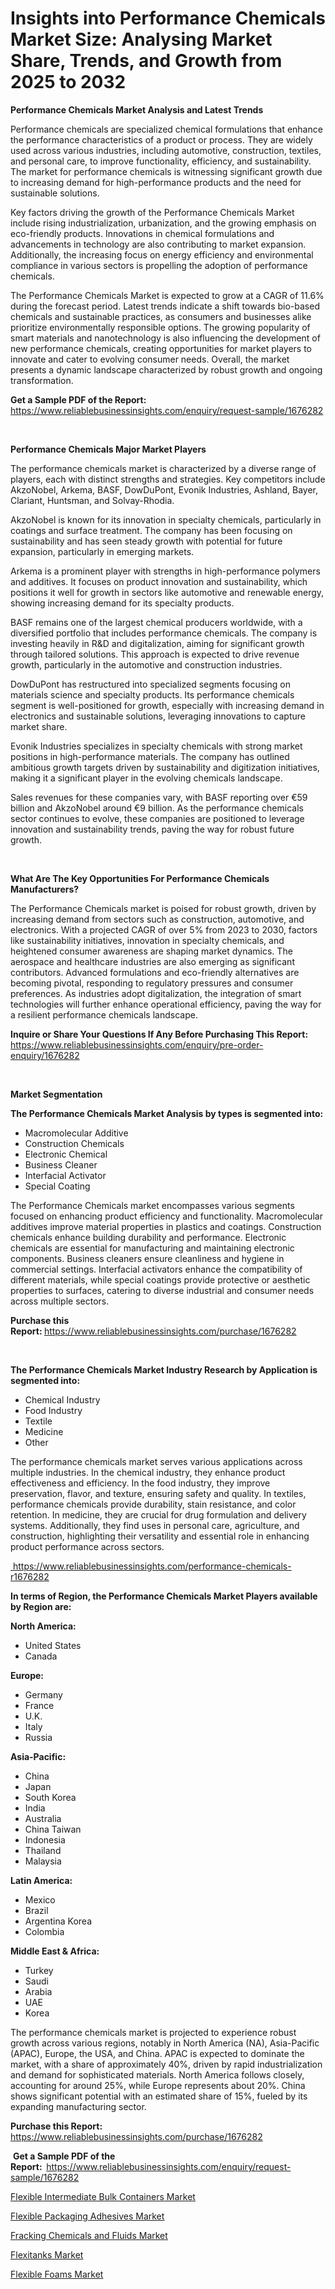 <p><h1>Insights into Performance Chemicals Market Size: Analysing Market Share, Trends, and Growth from 2025 to 2032</h1></p><p><strong>Performance Chemicals Market Analysis and Latest Trends</strong></p>
<p><p>Performance chemicals are specialized chemical formulations that enhance the performance characteristics of a product or process. They are widely used across various industries, including automotive, construction, textiles, and personal care, to improve functionality, efficiency, and sustainability. The market for performance chemicals is witnessing significant growth due to increasing demand for high-performance products and the need for sustainable solutions.</p><p>Key factors driving the growth of the Performance Chemicals Market include rising industrialization, urbanization, and the growing emphasis on eco-friendly products. Innovations in chemical formulations and advancements in technology are also contributing to market expansion. Additionally, the increasing focus on energy efficiency and environmental compliance in various sectors is propelling the adoption of performance chemicals.</p><p>The Performance Chemicals Market is expected to grow at a CAGR of 11.6% during the forecast period. Latest trends indicate a shift towards bio-based chemicals and sustainable practices, as consumers and businesses alike prioritize environmentally responsible options. The growing popularity of smart materials and nanotechnology is also influencing the development of new performance chemicals, creating opportunities for market players to innovate and cater to evolving consumer needs. Overall, the market presents a dynamic landscape characterized by robust growth and ongoing transformation.</p></p>
<p><strong>Get a Sample PDF of the Report:&nbsp;</strong> <a href="https://www.reliablebusinessinsights.com/enquiry/request-sample/1676282?utm_campaign=1121&utm_medium=2&utm_source=Github&utm_content=ia&utm_term=30012025&utm_id=performance-chemicals">https://www.reliablebusinessinsights.com/enquiry/request-sample/1676282</a></p>
<p>&nbsp;</p>
<p><strong>Performance Chemicals Major Market Players</strong></p>
<p><p>The performance chemicals market is characterized by a diverse range of players, each with distinct strengths and strategies. Key competitors include AkzoNobel, Arkema, BASF, DowDuPont, Evonik Industries, Ashland, Bayer, Clariant, Huntsman, and Solvay-Rhodia.</p><p>AkzoNobel is known for its innovation in specialty chemicals, particularly in coatings and surface treatment. The company has been focusing on sustainability and has seen steady growth with potential for future expansion, particularly in emerging markets.</p><p>Arkema is a prominent player with strengths in high-performance polymers and additives. It focuses on product innovation and sustainability, which positions it well for growth in sectors like automotive and renewable energy, showing increasing demand for its specialty products.</p><p>BASF remains one of the largest chemical producers worldwide, with a diversified portfolio that includes performance chemicals. The company is investing heavily in R&D and digitalization, aiming for significant growth through tailored solutions. This approach is expected to drive revenue growth, particularly in the automotive and construction industries.</p><p>DowDuPont has restructured into specialized segments focusing on materials science and specialty products. Its performance chemicals segment is well-positioned for growth, especially with increasing demand in electronics and sustainable solutions, leveraging innovations to capture market share.</p><p>Evonik Industries specializes in specialty chemicals with strong market positions in high-performance materials. The company has outlined ambitious growth targets driven by sustainability and digitization initiatives, making it a significant player in the evolving chemicals landscape.</p><p>Sales revenues for these companies vary, with BASF reporting over €59 billion and AkzoNobel around €9 billion. As the performance chemicals sector continues to evolve, these companies are positioned to leverage innovation and sustainability trends, paving the way for robust future growth.</p></p>
<p>&nbsp;</p>
<p><strong>What Are The Key Opportunities For Performance Chemicals Manufacturers?</strong></p>
<p><p>The Performance Chemicals market is poised for robust growth, driven by increasing demand from sectors such as construction, automotive, and electronics. With a projected CAGR of over 5% from 2023 to 2030, factors like sustainability initiatives, innovation in specialty chemicals, and heightened consumer awareness are shaping market dynamics. The aerospace and healthcare industries are also emerging as significant contributors. Advanced formulations and eco-friendly alternatives are becoming pivotal, responding to regulatory pressures and consumer preferences. As industries adopt digitalization, the integration of smart technologies will further enhance operational efficiency, paving the way for a resilient performance chemicals landscape.</p></p>
<p><strong>Inquire or Share Your Questions If Any Before Purchasing This Report:</strong> <a href="https://www.reliablebusinessinsights.com/enquiry/pre-order-enquiry/1676282?utm_campaign=1121&utm_medium=2&utm_source=Github&utm_content=ia&utm_term=30012025&utm_id=performance-chemicals">https://www.reliablebusinessinsights.com/enquiry/pre-order-enquiry/1676282</a></p>
<p>&nbsp;</p>
<p><strong>Market Segmentation</strong></p>
<p><strong>The Performance Chemicals Market Analysis by types is segmented into:</strong></p>
<p><ul><li>Macromolecular Additive</li><li>Construction Chemicals</li><li>Electronic Chemical</li><li>Business Cleaner</li><li>Interfacial Activator</li><li>Special Coating</li></ul></p>
<p><p>The Performance Chemicals market encompasses various segments focused on enhancing product efficiency and functionality. Macromolecular additives improve material properties in plastics and coatings. Construction chemicals enhance building durability and performance. Electronic chemicals are essential for manufacturing and maintaining electronic components. Business cleaners ensure cleanliness and hygiene in commercial settings. Interfacial activators enhance the compatibility of different materials, while special coatings provide protective or aesthetic properties to surfaces, catering to diverse industrial and consumer needs across multiple sectors.</p></p>
<p><strong>Purchase this Report:&nbsp;</strong><a href="https://www.reliablebusinessinsights.com/purchase/1676282?utm_campaign=1121&utm_medium=2&utm_source=Github&utm_content=ia&utm_term=30012025&utm_id=performance-chemicals">https://www.reliablebusinessinsights.com/purchase/1676282</a></p>
<p>&nbsp;</p>
<p><strong>The Performance Chemicals Market Industry Research by Application is segmented into:</strong></p>
<p><ul><li>Chemical Industry</li><li>Food Industry</li><li>Textile</li><li>Medicine</li><li>Other</li></ul></p>
<p><p>The performance chemicals market serves various applications across multiple industries. In the chemical industry, they enhance product effectiveness and efficiency. In the food industry, they improve preservation, flavor, and texture, ensuring safety and quality. In textiles, performance chemicals provide durability, stain resistance, and color retention. In medicine, they are crucial for drug formulation and delivery systems. Additionally, they find uses in personal care, agriculture, and construction, highlighting their versatility and essential role in enhancing product performance across sectors.</p></p>
<p><a href="https://www.reliablebusinessinsights.com/performance-chemicals-r1676282?utm_campaign=1121&utm_medium=2&utm_source=Github&utm_content=ia&utm_term=30012025&utm_id=performance-chemicals">&nbsp;https://www.reliablebusinessinsights.com/performance-chemicals-r1676282</a></p>
<p><strong>In terms of Region, the Performance Chemicals Market Players available by Region are:</strong></p>
<p>
    <p> <strong> North America: </strong>
        <ul>
            <li>United States</li>
            <li>Canada</li>
        </ul>
        </p> 
    <p> <strong> Europe: </strong>
        <ul>
            <li>Germany</li>
            <li>France</li>
            <li>U.K.</li>
            <li>Italy</li>
            <li>Russia</li>
        </ul>
        </p> 
    <p> <strong> Asia-Pacific: </strong>
        <ul>
            <li>China</li>
            <li>Japan</li>
            <li>South Korea</li>
            <li>India</li>
            <li>Australia</li>
            <li>China Taiwan</li>
            <li>Indonesia</li>
            <li>Thailand</li>
            <li>Malaysia</li>
        </ul>
        </p> 
    <p> <strong> Latin America: </strong>
        <ul>
            <li>Mexico</li>
            <li>Brazil</li>
            <li>Argentina Korea</li>
            <li>Colombia</li>
        </ul>
        </p> 
    <p> <strong> Middle East & Africa: </strong>
        <ul>
            <li>Turkey</li>
            <li>Saudi</li>
            <li>Arabia</li>
            <li>UAE</li>
            <li>Korea</li>
        </ul>
    </p>
    </p>
<p><p>The performance chemicals market is projected to experience robust growth across various regions, notably in North America (NA), Asia-Pacific (APAC), Europe, the USA, and China. APAC is expected to dominate the market, with a share of approximately 40%, driven by rapid industrialization and demand for sophisticated materials. North America follows closely, accounting for around 25%, while Europe represents about 20%. China shows significant potential with an estimated share of 15%, fueled by its expanding manufacturing sector.</p></p>
<p><strong>Purchase this Report: </strong><a href="https://www.reliablebusinessinsights.com/purchase/1676282?utm_campaign=1121&utm_medium=2&utm_source=Github&utm_content=ia&utm_term=30012025&utm_id=performance-chemicals">https://www.reliablebusinessinsights.com/purchase/1676282</a></p>
<p>&nbsp;<strong>Get a Sample PDF of the Report:&nbsp;&nbsp;</strong><a href="https://www.reliablebusinessinsights.com/enquiry/request-sample/1676282?utm_campaign=1121&utm_medium=2&utm_source=Github&utm_content=ia&utm_term=30012025&utm_id=performance-chemicals">https://www.reliablebusinessinsights.com/enquiry/request-sample/1676282</a></p>
<p><strong></strong></p>
<p><p><a href="https://github.com/lvaill871987/Market-Research-Report-List-1/blob/main/flexible-intermediate-bulk-containers-market.md?utm_campaign=1121&utm_medium=2&utm_source=Github&utm_content=ia&utm_term=30012025&utm_id=performance-chemicals">Flexible Intermediate Bulk Containers Market</a></p><p><a href="https://github.com/klaassenmackenzie6/Market-Research-Report-List-1/blob/main/flexible-packaging-adhesives-market.md?utm_campaign=1121&utm_medium=2&utm_source=Github&utm_content=ia&utm_term=30012025&utm_id=performance-chemicals">Flexible Packaging Adhesives Market</a></p><p><a href="https://github.com/ahamdyzabira4/Market-Research-Report-List-1/blob/main/fracking-chemicals-and-fluids-market.md?utm_campaign=1121&utm_medium=2&utm_source=Github&utm_content=ia&utm_term=30012025&utm_id=performance-chemicals">Fracking Chemicals and Fluids Market</a></p><p><a href="https://github.com/crosejeanetta00360/Market-Research-Report-List-1/blob/main/flexitanks-market.md?utm_campaign=1121&utm_medium=2&utm_source=Github&utm_content=ia&utm_term=30012025&utm_id=performance-chemicals">Flexitanks Market</a></p><p><a href="https://github.com/tanekacalderon743/Market-Research-Report-List-1/blob/main/flexible-foams-market.md?utm_campaign=1121&utm_medium=2&utm_source=Github&utm_content=ia&utm_term=30012025&utm_id=performance-chemicals">Flexible Foams Market</a></p></p>